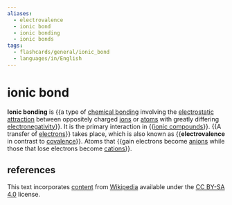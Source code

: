 ```yaml
---
aliases:
  - electrovalence
  - ionic bond
  - ionic bonding
  - ionic bonds
tags:
  - flashcards/general/ionic_bond
  - languages/in/English
---
```


# ionic bond

__Ionic bonding__ is {{a type of [chemical bonding](chemical%20bond.md) involving the [electrostatic attraction](Coulomb's%20law.md) between oppositely charged [ions](ion.md) or [atoms](atom.md) with greatly differing [electronegativity](electronegativity.md)}}. It is the primary interaction in {{[ionic compounds](ionic%20compound.md)}}. {{A transfer of [electrons](electron.md)}} takes place, which is also known as {{__electrovalence__ in contrast to [covalence](covalent%20bond.md)}}. Atoms that {{gain electrons become [anions](ion.md) while those that lose electrons become [cations](ion.md)}}. <!--SR:!2024-05-05,178,190!2024-02-21,247,330!2024-03-15,269,330!2024-04-28,106,290!2024-05-13,316,330-->

## references

This text incorporates [content](https://en.wikipedia.org/wiki/ionic_bond) from [Wikipedia](Wikipedia.md) available under the [CC BY-SA 4.0](https://creativecommons.org/licenses/by-sa/4.0/) license.

